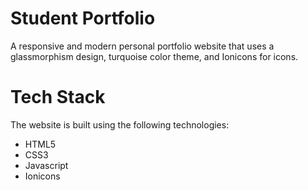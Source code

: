 # Student Portfolio
A responsive and modern personal portfolio website that uses a glassmorphism design, turquoise color theme, and Ionicons for icons.

# Tech Stack
The website is built using the following technologies:
- HTML5
- CSS3
- Javascript
- Ionicons


